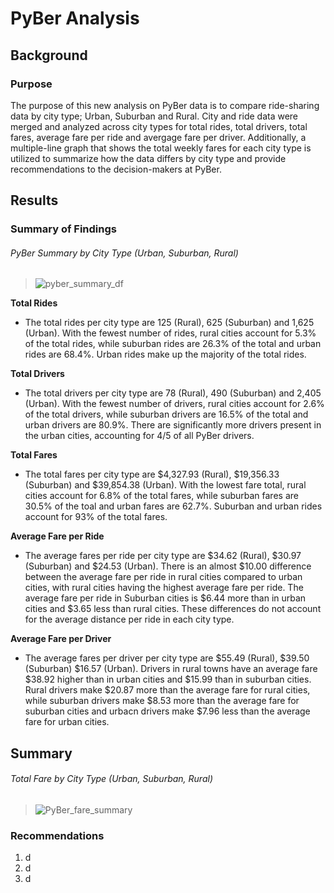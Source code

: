 # PyBer Analysis

## Background

### Purpose

The purpose of this new analysis on PyBer data is to compare ride-sharing data by city type; Urban, Suburban and Rural. City and ride data were merged and analyzed across city types for total rides, total drivers, total fares, average fare per ride and avergage fare per driver. Additionally, a multiple-line graph that shows the total weekly fares for each city type is utilized to summarize how the data differs by city type and provide recommendations to the decision-makers at PyBer. 

## Results

### Summary of Findings

###### PyBer Summary by City Type (Urban, Suburban, Rural)
>![pyber_summary_df](https://user-images.githubusercontent.com/77405273/109428357-b3551c00-79ab-11eb-8fd0-0c498eabeda2.png)

__Total Rides__
- The total rides per city type are 125 (Rural), 625 (Suburban) and 1,625 (Urban). With the fewest number of rides, rural cities account for 5.3% of the total rides, while suburban rides are 26.3% of the total and urban rides are 68.4%. Urban rides make up the majority of the total rides. 

__Total Drivers__
- The total drivers per city type are 78 (Rural), 490 (Suburban) and 2,405 (Urban). With the fewest number of drivers, rural cities account for 2.6% of the total drivers, while suburban drivers are 16.5% of the total and urban drivers are 80.9%. There are significantly more drivers present in the urban cities, accounting for 4/5 of all PyBer drivers. 

__Total Fares__
- The total fares per city type are $4,327.93 (Rural), $19,356.33 (Suburban) and $39,854.38 (Urban). With the lowest fare total, rural cities account for 6.8% of the total fares, while suburban fares are 30.5% of the toal and urban fares are 62.7%. Suburban and urban rides account for 93% of the total fares. 

__Average Fare per Ride__
- The average fares per ride per city type are $34.62 (Rural), $30.97 (Suburban) and $24.53 (Urban). There is an almost $10.00 difference between the average fare per ride in rural cities compared to urban cities, with rural cities having the highest average fare per ride. The average fare per ride in Suburban cities is $6.44 more than in urban cities and $3.65 less than rural cities. These differences do not account for the average distance per ride in each city type. 

__Average Fare per Driver__
- The average fares per driver per city type are $55.49 (Rural), $39.50 (Suburban) $16.57 (Urban). Drivers in rural towns have an average fare $38.92 higher than in urban cities and $15.99 than in suburban cities. Rural drivers make $20.87 more than the average fare for rural cities, while suburban drivers make $8.53 more than the average fare for suburban cities and urbacn drivers make $7.96 less than the average fare for urban cities. 

## Summary

###### Total Fare by City Type (Urban, Suburban, Rural)
>![PyBer_fare_summary](https://user-images.githubusercontent.com/77405273/109428352-ad5f3b00-79ab-11eb-8b70-d4cf2391be5c.png)

### Recommendations

1. d
2. d
3. d
